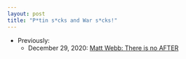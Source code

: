 ```yaml
---
layout: post
title: "P*tin s*cks and War s*cks!"
---
```


* Previously:
  * December 29, 2020: [Matt Webb: There is no AFTER](http://rolandtanglao.com/2020/12/29/p1-matt-webb-there-is-no-after/)        

